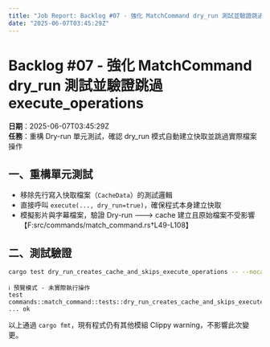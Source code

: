 ```yaml
---
title: "Job Report: Backlog #07 - 強化 MatchCommand dry_run 測試並驗證跳過 execute_operations"
date: "2025-06-07T03:45:29Z"
---
```


# Backlog #07 - 強化 MatchCommand dry_run 測試並驗證跳過 execute_operations

**日期**：2025-06-07T03:45:29Z  
**任務**：重構 Dry-run 單元測試，確認 dry_run 模式自動建立快取並跳過實際檔案操作

## 一、重構單元測試
- 移除先行寫入快取檔案（`CacheData`）的測試邏輯  
- 直接呼叫 `execute(..., dry_run=true)`，確保程式本身建立快取  
- 模擬影片與字幕檔案，驗證 Dry-run 🡒 cache 建立且原始檔案不受影響【F:src/commands/match_command.rs†L49-L108】

## 二、測試驗證
```bash
cargo test dry_run_creates_cache_and_skips_execute_operations -- --nocapture
```
```text
ℹ 預覽模式 - 未實際執行操作
test commands::match_command::tests::dry_run_creates_cache_and_skips_execute_operations ... ok
```

以上通過 `cargo fmt`，現有程式仍有其他模組 Clippy warning，不影響此次變更。

